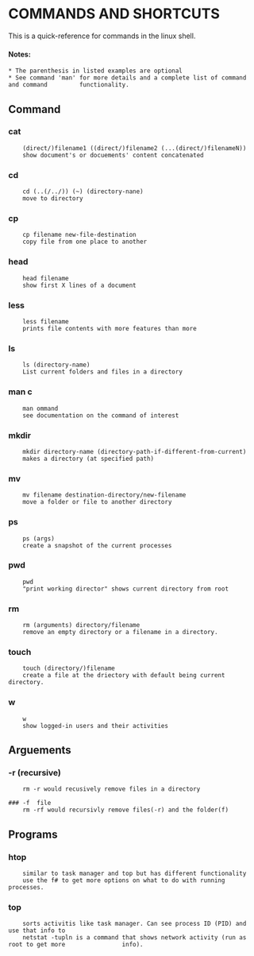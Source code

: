 # COMMANDS AND SHORTCUTS
This is a quick-reference for commands in the linux shell.

#### Notes: 
	* The parenthesis in listed examples are optional
	* See command 'man' for more details and a complete list of command and command 		functionality.

## Command		
### cat		
		(direct/)filename1 ((direct/)filename2 (...(direct/)filenameN))			
		show document's or docuements' content concatenated

### cd	
		cd (..(/../)) (~) (directory-nane)
		move to directory
			
### cp	
		cp filename new-file-destination
		copy file from one place to another
 
### head	
		head filename
		show first X lines of a document
	
### less	
		less filename
		prints file contents with more features than more	
	
### ls 	
		ls (directory-name)
		List current folders and files in a directory

### man	c
		man ommand			
		see documentation on the command of interest

### mkdir	
		mkdir directory-name (directory-path-if-different-from-current)
		makes a directory (at specified path)

### mv	
		mv filename destination-directory/new-filename
		move a folder or file to another directory

### ps
		ps (args)
		create a snapshot of the current processes

### pwd
		pwd
		"print working director" shows current directory from root

### rm	
		rm (arguments) directory/filename
		remove an empty directory or a filename in a directory.

### touch	
		touch (directory/)filename
		create a file at the driectory with default being current directory.

### w	
		w
		show logged-in users and their activities

## Arguements
### -r	(recursive)
		rm -r would recusively remove files in a directory
		
	### -f	file
		rm -rf would recursivly remove files(-r) and the folder(f)

## Programs
### htop	
		similar to task manager and top but has different functionality
		use the f# to get more options on what to do with running processes. 


### top 	
		sorts activitis like task manager. Can see process ID (PID) and use that info to 
		netstat -tupln is a command that shows network activity (run as root to get more 				info).
